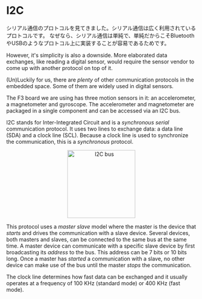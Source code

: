 # I2C

<!-- 
We just saw the serial communication protocol. It's a widely used protocol because it's very
simple and this simplicity makes it easy to implement on top of other protocols like Bluetooth and
USB.
 -->

シリアル通信のプロトコルを見てきました。シリアル通信は広く利用されているプロトコルです。
なぜなら、シリアル通信は単純で、単純だからこそBluetoothやUSBのようなプロトコル上に実装することが容易であるためです。

However, it's simplicity is also a downside. More elaborated data exchanges, like reading a digital
sensor, would require the sensor vendor to come up with another protocol on top of it.

(Un)Luckily for us, there are *plenty* of other communication protocols in the embedded space. Some
of them are widely used in digital sensors.

The F3 board we are using has three motion sensors in it: an accelerometer, a magnetometer and
gyroscope. The accelerometer and magnetometer are packaged in a single component and can be accessed
via an I2C bus.

I2C stands for Inter-Integrated Circuit and is a *synchronous* *serial* communication protocol. It
uses two lines to exchange data: a data line (SDA) and a clock line (SCL). Because a clock line is
used to synchronize the communication, this is a *synchronous* protocol.

<p align="center">
<img height=180 title="I2C bus" src="https://upload.wikimedia.org/wikipedia/commons/3/3e/I2C.svg">
</p>

This protocol uses a *master* *slave* model where the master is the device that *starts* and
drives the communication with a slave device. Several devices, both masters and slaves, can be
connected to the same bus at the same time. A master device can communicate with a specific slave
device by first broadcasting its *address* to the bus. This address can be 7 bits or 10 bits long.
Once a master has *started* a communication with a slave, no other device can make use of the bus
until the master *stops* the communication.

The clock line determines how fast data can be exchanged and it usually operates at a frequency of
100 KHz (standard mode) or 400 KHz (fast mode).
